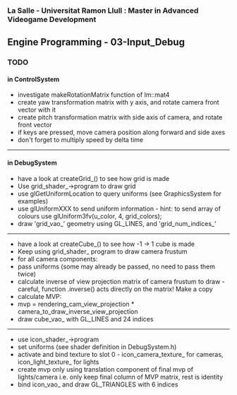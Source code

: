 ### La Salle - Universitat Ramon Llull : Master in Advanced Videogame Development
## Engine Programming - 03-Input_Debug

### TODO 

#### in ControlSystem
 - investigate makeRotationMatrix function of lm::mat4
 - create yaw transformation matrix  with y axis, and rotate camera front vector with it
 - create pitch transformation matrix with side axis of camera, and rotate front vector
 - if keys are pressed, move camera position along forward and side axes
 - don't forget to multiply speed by delta time
---
#### in DebugSystem
 - have a look at createGrid_() to see how grid is made
 - Use grid_shader_->program to draw grid
 - use glGetUniformLocation to query uniforms (see GraphicsSystem for examples)
 - use glUniformXXX to send uniform information
		- hint: to send array of colours use glUniform3fv(u_color, 4, grid_colors);
 - draw 'grid_vao_' geometry using GL_LINES, and 'grid_num_indices_'
---
 - have a look at createCube_() to see how -1 -> 1 cube is made
 - Keep using grid_shader_ program to draw camera frustum
 - for all camera components:
 - pass uniforms (some may already be passed, no need to pass them twice)
 - calculate inverse of view projection matrix of camera frustum to draw
		- careful, function .inverse() acts directly on the matrix! Make a copy
 - calculate MVP:
 - mvp = rendering_cam_view_projection * camera_to_draw_inverse_view_projection
 - draw cube_vao_ with GL_LINES and 24 indices
---
 - use icon_shader_->program
 - set uniforms (see shader definition in DebugSystem.h)
 - activate and bind texture to slot 0
		- icon_camera_texture_ for cameras, icon_light_texture_ for lights
 - create mvp only using translation component of final mvp of lights/camera
	 i.e. only keep final column of MVP matrix, rest is identity
 - bind icon_vao_ and draw GL_TRIANGLES with 6 indices
